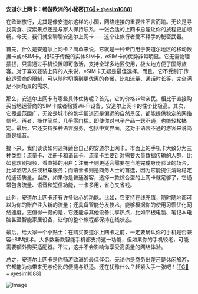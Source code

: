 **安道尔上网卡：畅游欧洲的小秘密[[TG💪+ @esim1088](https://t.me/s/esim1088)]**

在欧洲旅行，尤其是像安道尔这样的小国，网络连接的重要性不言而喻。无论是寻找美食、探索景点还是与家人保持联系，一张合适的上网卡总能让你的旅程更加顺畅。今天，我们就来聊聊安道尔上网卡——这个让旅行者爱不释手的秘密武器。

首先，什么是安道尔上网卡？简单来说，它就是一种专门用于安道尔地区的移动数据卡或eSIM卡。相较于传统的实体SIM卡，eSIM卡的优势非常明显。它无需物理插拔，只需通过手机设置即可激活，支持全球多地区使用，极大地方便了国际旅客。对于喜欢轻装上阵的人来说，eSIM卡无疑是最佳选择。而且，它不受制于传统运营商的限制，可以随时切换到更优惠的套餐，比如流量、通话时长等，完全满足不同场景的需求。

那么，安道尔上网卡有哪些具体优势呢？首先，它的价格非常亲民。相比于直接购买当地运营商的SIM卡或者租赁Wi-Fi设备，安道尔上网卡的性价比极高。其次，它覆盖范围广，无论是城市的繁华街道还是偏远的自然景区，都能提供稳定的网络信号。再者，操作简单，几乎零门槛。即使你对电子产品一窍不通，也能轻松搞定。最后，它还支持多种语言服务，包括中文界面，这对于语言不通的游客来说简直是福音。

接下来，我们谈谈如何选择适合自己的安道尔上网卡。市面上的手机卡大致分为三种类型：流量卡、注册卡和语音卡。流量卡主要针对需要大量数据传输的人群，比如喜欢刷视频、看直播的用户；注册卡则更适合需要在当地完成身份验证的场合，比如酒店入住或租车服务；而语音卡则是商务人士的首选，因为它能提供清晰稳定的通话质量。当然，如果你是普通游客，选择一款综合型的上网卡就足够了，它通常包含流量、语音和短信功能，一卡多用，省心又省钱。

此外，安道尔上网卡还有许多贴心的功能。比如，它支持在线充值，随时随地都可以为你的账户注入新的流量；还具备智能分发技术，能够根据你的使用习惯优化网络速度。更值得一提的是，它还能与其他设备共享热点，比如平板电脑、笔记本电脑甚至智能家居设备，让你的整个旅程都保持在线状态。

最后，给大家一个小贴士：在购买安道尔上网卡之前，一定要确认你的手机是否兼容eSIM技术。大多数新款智能手机都支持这一功能，但如果你的手机较老，可能需要额外购买适配器。不过，这并不会影响你享受高质量的网络体验。

总之，安道尔上网卡是你畅游欧洲的最佳伴侣。无论你是商务出差还是休闲旅游，它都能为你带来无与伦比的便捷与舒适。还在犹豫什么？赶紧入手一张吧！[[TG💪+ @esim1088](https://t.me/s/esim1088)] 

![Image](https://i.postimg.cc/4NQfJmqS/Snipaste-2025-05-13-00-14-12.png)